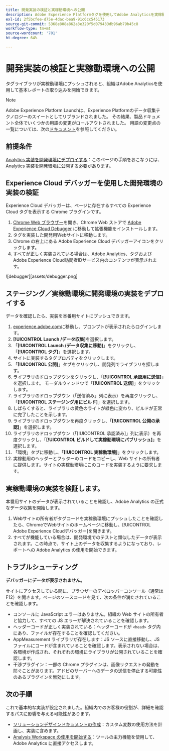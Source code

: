 ```yaml
---
title: 開発実装の検証と実稼動環境への公開
description: Adobe Experience Platformタグを使用してAdobe Analyticsを実稼動環境にデプロイする方法を説明します。
exl-id: 2f5bcfee-d75e-4dac-bea9-91c6cc545173
source-git-commit: 5368e808a862a3e320f5d079433db96ab79b45c8
workflow-type: tm+mt
source-wordcount: '701'
ht-degree: 64%

---
```


# 開発実装の検証と実稼動環境への公開

タグライブラリが実稼動環境にプッシュされると、組織はAdobe Analyticsを使用して基本レポートの取り込みを開始できます。

>[!NOTE]
>Adobe Experience Platform Launchは、Experience Platformのデータ収集テクノロジーのスイートとしてリブランドされました。 その結果、製品ドキュメント全体でいくつかの用語の変更がロールアウトされました。 用語の変更点の一覧については、次の[ドキュメント](https://experienceleague.adobe.com/docs/experience-platform/tags/term-updates.html?lang=en)を参照してください。

## 前提条件

[Analytics 実装を開発環境にデプロイする](deploy-dev.md)：このページの手順をおこなうには、Analytics 実装を開発環境に公開する必要があります。

## Experience Cloud デバッガーを使用した開発環境の実装の検証

Experience Cloud デバッガーは、ページに存在するすべての Experience Cloud タグを表示する Chrome プラグインです。

1. [Chrome Web ブラウザー](https://www.google.com/intl/ja/chrome/)を開き、Chrome Web ストアで [Adobe Experience Cloud Debugger](https://chrome.google.com/webstore/detail/adobe-experience-cloud-de/ocdmogmohccmeicdhlhhgepeaijenapj) に移動して拡張機能をインストールします。
2. タグを実装した開発用Webサイトに移動します。
3. Chrome の右上にある Adobe Experience Cloud デバッガーアイコンをクリックします。
4. すべてが正しく実装されている場合は、Adobe Analytics、タグおよびAdobe Experience Cloud訪問者IDサービス内のコンテンツが表示されます。

![debugger][assets/debugger.png]

## ステージング／実稼動環境に開発環境の実装をデプロイする

データを確認したら、実装を本番用サイトにプッシュできます。

1. [experience.adobe.com](https://experience.adobe.com)に移動し、プロンプトが表示されたらログインします。
1. **[!UICONTROL Launch /データ収集]**&#x200B;を選択します。
1. 「**[!UICONTROL Launch /データ収集に移動]**」をクリックし、「**[!UICONTROL タグ]**」を選択します。
1. サイトに実装するタグプロパティをクリックします。
1. 「**[!UICONTROL 公開]**」タブをクリックし、開発列でライブラリを探します。
1. ライブラリのドロップダウンをクリックし、「**[!UICONTROL 承認用に送信]**」を選択します。 モーダルウィンドウで「**[!UICONTROL 送信]**」をクリックします。
1. ライブラリのドロップダウン（「送信済み」列に表示）を再度クリックし、「**[!UICONTROL ステージング用にビルド]**」を選択します。
1. しばらくすると、ライブラリの黄色のライトが緑色に変わり、ビルドが正常に完了したことを示します。
1. ライブラリのドロップダウンを再度クリックし、「**[!UICONTROL 公開の承認]**」を選択します。
1. ライブラリのドロップダウン（「[!UICONTROL 承認済み]」列に表示）を再度クリックし、「**[!UICONTROL ビルドして実稼動環境にパブリッシュ]**」を選択します。
1. 「環境」タブに移動し、「**[!UICONTROL 実稼動環境]**」をクリックします。
1. 実稼動用のヘッダーとフッターのコードをコピーし、Web サイトの所有者に提供します。サイトの実稼動環境にこのコードを実装するように要求します。

## 実稼動環境の実装を検証します。

本番用サイトのデータが表示されていることを確認し、Adobe Analytics の正式なデータ収集を開始します。

1. Webサイトの所有者がタグコードを実稼動環境にプッシュしたことを確認したら、ChromeでWebサイトのホームページに移動し、[!UICONTROL Adobe Experience Cloudデバッガー]を開きます。
2. すべてが機能している場合は、開発環境でのテストと類似したデータが表示されます。この時点で、サイト上のデータを収集するようになっており、レポートへの Adobe Analytics の使用を開始できます。

## トラブルシューティング

**デバッガーにデータが表示されません。**

サイトにアクセスしている間に、ブラウザーのデベロッパーコンソール（通常は F12）を開きます。ページのソースコードを見て、次の条件が満たされていることを確認します。

* コンソールに JavaScript エラーはありません。組織の Web サイトの所有者と協力して、すべての JS エラーが解決されていることを確認します。
* ヘッダーコードが正しく実装されている：ヘッダーコードが `<head>` タグ内にあり、ファイルが存在することを確認してください。
* AppMeasurement ライブラリが存在します：JS ソースに直接移動し、JS ファイルにコードが含まれていることを確認します。表示されない場合は、各環境が作成され、それぞれの環境にライブラリが公開されていることを確認します。
* 干渉プラグイン：一部の Chrome プラグインは、画像リクエストの発動を防ぐことがあります。アドビのサーバーへのデータの送信を停止する可能性のあるプラグインを無効にします。

## 次の手順

これで基本的な実装が設定されました。組織内でのお客様の役割が、詳細を確認するパスに影響を与える可能性があります。

* [ソリューションデザインドキュメントの作成](../prepare/solution-design.md)：カスタム変数の使用方法を計画し、実装に含めます。
* [Analysis Workspace の使用を開始する](/help/analyze/analysis-workspace/home.md)：ツールの主力機能を使用して、Adobe Analytics に直接アクセスします。
